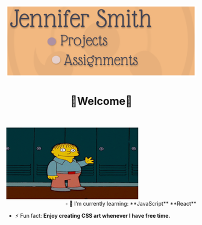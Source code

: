 # <img width="920" height="190" src='images/banner.png'/>

# <div align="center">🦋Welcome🦋 </div> <br>

<div>
<div align="lef"> <img src="images/hello.gif" width="350px" height="190px">

<div align="right"> 
- 🌱 I’m currently learning: **JavaScript**
**React**
  </div>
</div>
</div>

- ⚡ Fun fact: **Enjoy creating CSS art whenever I have free time.**

<!--
**JenniferSmith007/JenniferSmith007** is a ✨ _special_ ✨ repository because its `README.md` (this file) appears on your GitHub profile.

Here are some ideas to get you started:

- 🔭 I’m currently working on ...
- 🌱 I’m currently learning ...
- 👯 I’m looking to collaborate on ...
- 🤔 I’m looking for help with ...
- 💬 Ask me about ...
- 📫 How to reach me: ...
- 😄 Pronouns: ...
- ⚡ Fun fact: ...
-->
